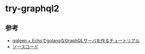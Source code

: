 # try-graphql2
## 参考
- [gqlgen + EchoでgolangなGraphQLサーバを作るチュートリアル](https://tech.fusic.co.jp/posts/2020-04-12-gqlgen-echo-sample/)
- [ソースコード](https://github.com/yuuu/gqlgen-echo-sample/)
